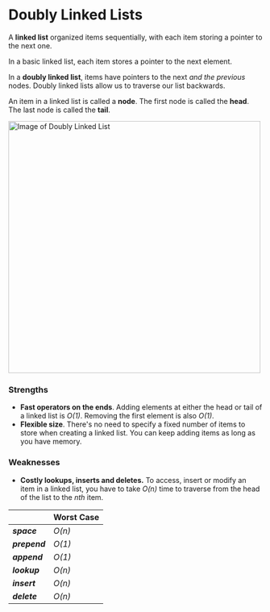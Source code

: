 # Doubly Linked Lists

A **linked list** organized items sequentially, with each item storing a pointer
to the next one.

In a basic linked list, each item stores a pointer to the next element.

In a **doubly linked list**, items have pointers to the next _and the previous_
nodes. Doubly linked lists allow us to traverse our list backwards.

An item in a linked list is called a **node**. The first node is called the
**head**. The last node is called the **tail**.

<img style="width:500" src="https://upload.wikimedia.org/wikipedia/commons/thumb/5/5e/Doubly-linked-list.svg/610px-Doubly-linked-list.svg.png" alt="Image of Doubly Linked List">

### Strengths

- **Fast operators on the ends**. Adding elements at either the head or tail of
  a linked list is _O(1)_. Removing the first element is also _O(1)_.
- **Flexible size**. There's no need to specify a fixed number of items to
  store when creating a linked list. You can keep adding items as long as you
  have memory.

### Weaknesses

- **Costly lookups, inserts and deletes.** To access, insert or modify an item
  in a linked list, you have to take _O(n)_ time to traverse from the head of
  the list to the _nth_ item.

|               | Worst Case |
| ------------- | ---------- |
| **_space_**   | _O(n)_     |
| **_prepend_** | _O(1)_     |
| **_append_**  | _O(1)_     |
| **_lookup_**  | _O(n)_     |
| **_insert_**  | _O(n)_     |
| **_delete_**  | _O(n)_     |
